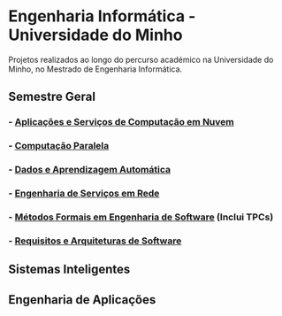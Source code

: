 # Engenharia Informática - Universidade do Minho
Projetos realizados ao longo do percurso académico na Universidade do Minho, no Mestrado de Engenharia Informática.
## Semestre Geral
### - [Aplicações e Serviços de Computação em Nuvem](https://github.com/pedroaf10/MEI-Uminho/tree/main/4%C2%BA%20Ano/Aplica%C3%A7%C3%B5es%20e%20Servi%C3%A7os%20de%20Computa%C3%A7%C3%A3o%20em%20Nuvem)
### - [Computação Paralela](https://github.com/pedroaf10/MEI-Uminho/tree/main/4%C2%BA%20Ano/Computa%C3%A7%C3%A3o%20Paralela)
### - [Dados e Aprendizagem Automática](https://github.com/pedroaf10/MEI-Uminho/tree/main/4%C2%BA%20Ano/Dados%20e%20Aprendizagem%20Autom%C3%A1tica)
### - [Engenharia de Serviços em Rede](https://github.com/pedroaf10/MEI-Uminho/tree/main/4%C2%BA%20Ano/Engenharia%20de%20Servi%C3%A7os%20em%20Rede)
### - [Métodos Formais em Engenharia de Software](https://github.com/pedroaf10/MEI-Uminho/tree/main/4%C2%BA%20Ano/M%C3%A9todos%20Formais%20em%20Engenharia%20de%20Software) (Inclui TPCs)
### - [Requisitos e Arquiteturas de Software](https://github.com/pedroaf10/MEI-Uminho/tree/main/4%C2%BA%20Ano/Requisitos%20e%20Arquiteturas%20de%20Software)

## Sistemas Inteligentes

## Engenharia de Aplicações

